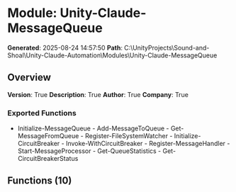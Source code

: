 # Module: Unity-Claude-MessageQueue

**Generated**: 2025-08-24 14:57:50
**Path**: C:\UnityProjects\Sound-and-Shoal\Unity-Claude-Automation\Modules\Unity-Claude-MessageQueue

## Overview
**Version**: True
**Description**: True
**Author**: True
**Company**: True

### Exported Functions
- Initialize-MessageQueue - Add-MessageToQueue - Get-MessageFromQueue - Register-FileSystemWatcher - Initialize-CircuitBreaker - Invoke-WithCircuitBreaker - Register-MessageHandler - Start-MessageProcessor - Get-QueueStatistics - Get-CircuitBreakerStatus
## Functions (10)

